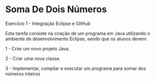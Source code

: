 # Soma De Dois Números

Exercício 1 - Integração Eclipse e GitHub

Esta tarefa consiste na criação de um programa em Java utilizando o ambiente de desenvolvimento Eclipse, sendo que os alunos devem:

  1 - Criar um novo projeto Java.

  2 - Criar uma nova classe.

  3 - Implementar, compilar e executar um programa para somar dos números inteiros
